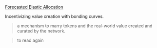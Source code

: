 [Forecasted Elastic Allocation](https://medium.com/@kyletut/proposing-the-forecasted-elastic-allocation-token-6ebe7d43778a)

Incentivizing value creation with bonding curves.

> a mechanism to marry tokens and the real-world value created and curated by the network.

> to read again
